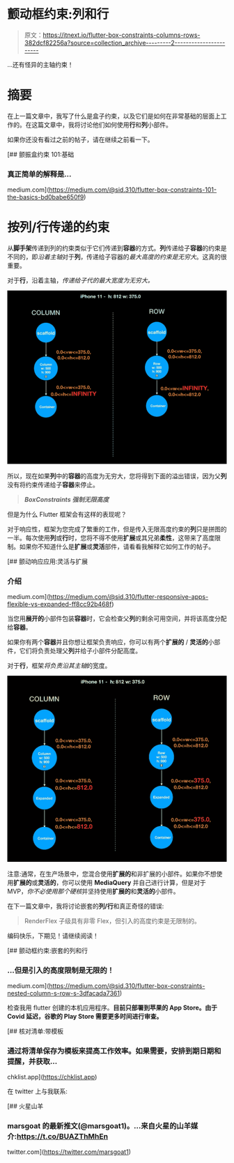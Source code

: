 # 颤动框约束:列和行

> 原文：<https://itnext.io/flutter-box-constraints-columns-rows-382dcf82256a?source=collection_archive---------2----------------------->

…还有怪异的主轴约束！

# 摘要

在上一篇文章中，我写了什么是盒子约束，以及它们是如何在非常基础的层面上工作的。在这篇文章中，我将讨论他们如何使用**行**和**列**小部件。

如果你还没有看过之前的帖子，请在继续之前看一下。

[](https://medium.com/@sid.310/flutter-box-constraints-101-the-basics-bd0babe650f9) [## 颤振盒约束 101:基础

### 真正简单的解释是…

medium.com](https://medium.com/@sid.310/flutter-box-constraints-101-the-basics-bd0babe650f9) 

# 按列/行传递的约束

从**脚手架**传递到列的约束类似于它们传递到**容器**的方式。**列**传递给子**容器**的约束是不同的，即*沿着主轴*对于**列**，传递给子容器的*最大高度的约束是无穷大*。这真的很重要。

对于**行**，沿着主轴，*传递给子代的最大宽度为无穷大。*

![](img/d296e15ac58f65259e9af3fc5a41886c.png)

所以，现在如果**列**中的**容器**的高度为无穷大，您将得到下面的溢出错误，因为父**列**没有将约束传递给子**容器**来停止。

> ***BoxConstraints 强制无限高度***

但是为什么 Flutter 框架会有这样的表现呢？

对于响应性，框架为您完成了繁重的工作，但是传入无限高度约束的**列**只是拼图的一半。每次使用**列**或**行**时，您将不得不使用**扩展**或其兄弟**柔性**，这带来了高度限制。如果你不知道什么是**扩展**或**灵活**部件，请看看我解释它如何工作的帖子。

[](https://medium.com/@sid.310/flutter-responsive-apps-flexible-vs-expanded-ff8cc92b468f) [## 颤动响应应用:灵活与扩展

### 介绍

medium.com](https://medium.com/@sid.310/flutter-responsive-apps-flexible-vs-expanded-ff8cc92b468f) 

当您用**展开的**小部件包装**容器**时，它会检查父**列**的剩余可用空间，并将该高度分配给**容器**。

如果你有两个**容器**并且你想让框架负责响应，你可以有两个**扩展的** / **灵活的**小部件，它们将负责处理父**列**并给子小部件分配高度。

对于**行**，框架*将负责沿其主轴*的宽度。

![](img/33c81fe0c74ac3e2815aec0c22032e2c.png)

注意:通常，在生产场景中，您混合使用**扩展的**和非扩展的小部件。如果你不想使用**扩展的**或**灵活的**，你可以使用 **MediaQuery** 并自己进行计算，但是对于 MVP，*你不必使用那个硬核*并坚持使用**扩展的**和**灵活的**小部件。

在下一篇文章中，我将讨论嵌套的**列/行**和真正奇怪的错误:

> RenderFlex 子级具有非零 Flex，但引入的高度约束是无限制的。

编码快乐，下期见！请继续阅读！

[](https://medium.com/@sid.310/flutter-box-constraints-nested-column-s-row-s-3dfacada7361) [## 颤动框约束:嵌套的列和行

### …但是引入的高度限制是无限的！

medium.com](https://medium.com/@sid.310/flutter-box-constraints-nested-column-s-row-s-3dfacada7361) 

检查我用 flutter 创建的本机应用程序。**目前只部署到苹果的 App Store。由于 Covid 延迟，谷歌的 Play Store 需要更多时间进行审查。**

[](https://chklist.app) [## 核对清单:带模板

### 通过将清单保存为模板来提高工作效率。如果需要，安排到期日期和提醒，并获取…

chklist.app](https://chklist.app) 

在 twitter 上与我联系:

[](https://twitter.com/marsgoat1) [## 火星山羊

### marsgoat 的最新推文(@marsgoat1)。...来自火星的山羊媒介:https://t.co/BUAZThMhEn

twitter.com](https://twitter.com/marsgoat1)
